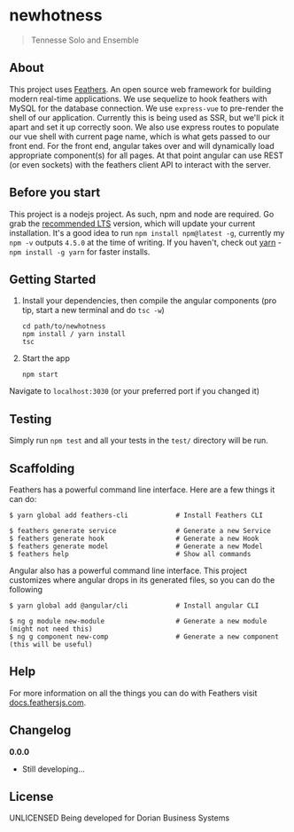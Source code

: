 # newhotness

> Tennesse Solo and Ensemble

## About

This project uses [Feathers](http://feathersjs.com). An open source web framework for building modern real-time applications.
We use sequelize to hook feathers with MySQL for the database connection.
We use `express-vue` to pre-render the shell of our application. Currently this is being used as SSR, but we'll pick it apart
and set it up correctly soon.
We also use express routes to populate our vue shell with current page name, which is what gets passed to our front end.
For the front end, angular takes over and will dynamically load appropriate component(s) for all pages.
At that point angular can use REST (or even sockets) with the feathers client API to interact with the server.

## Before you start

This project is a nodejs project. As such, npm and node are required. Go grab the [recommended LTS](https://nodejs.org/en/) version, which will update your current installation. It's a good idea to run `npm install npm@latest -g`, currently my `npm -v` outputs `4.5.0` at the time of writing. If you haven't,
check out [yarn](https://yarnpkg.com/en/) - `npm install -g yarn` for faster installs.

## Getting Started

1. Install your dependencies, then compile the angular components (pro tip, start a new terminal and do `tsc -w`)

    ```
    cd path/to/newhotness
    npm install / yarn install
    tsc
    ```

2. Start the app

    ```
    npm start
    ```

Navigate to `localhost:3030` (or your preferred port if you changed it)

## Testing

Simply run `npm test` and all your tests in the `test/` directory will be run.

## Scaffolding

Feathers has a powerful command line interface. Here are a few things it can do:

```
$ yarn global add feathers-cli            # Install Feathers CLI

$ feathers generate service               # Generate a new Service
$ feathers generate hook                  # Generate a new Hook
$ feathers generate model                 # Generate a new Model
$ feathers help                           # Show all commands
```

Angular also has a powerful command line interface. This project customizes where angular drops in
its generated files, so you can do the following

```
$ yarn global add @angular/cli            # Install angular CLI

$ ng g module new-module                  # Generate a new module (might not need this)
$ ng g component new-comp                 # Generate a new component (this will be useful)
```

## Help

For more information on all the things you can do with Feathers visit [docs.feathersjs.com](http://docs.feathersjs.com).

## Changelog

__0.0.0__

- Still developing...

## License

UNLICENSED
Being developed for Dorian Business Systems
